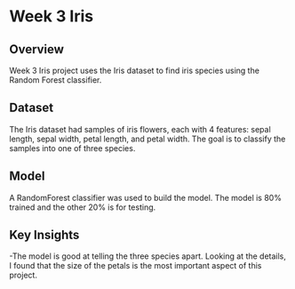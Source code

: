 # Week 3 Iris 

## Overview
Week 3 Iris project uses the Iris dataset to find iris species using the Random Forest classifier.

## Dataset
The Iris dataset had samples of iris flowers, each with 4 features: sepal length, sepal width, petal length, and petal width. The goal is to classify the samples into one of three species.

## Model
A RandomForest classifier was used to build the model. The model is 80% trained and the other 20% is for testing. 

## Key Insights
-The model is good at telling the three species apart. Looking at the details, I found that the size of the petals is the most important aspect of this project. 
